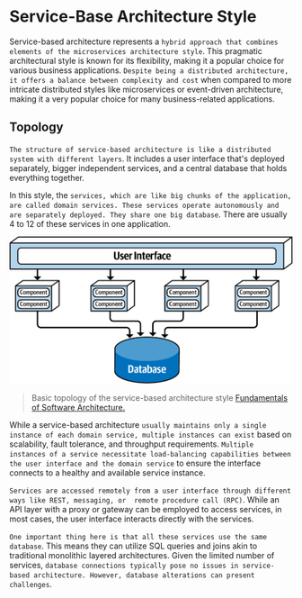 # Service-Base Architecture Style

Service-based architecture represents a `hybrid approach that combines elements of the microservices architecture style`. This pragmatic architectural style is known for its flexibility, making it a popular choice for various business applications. `Despite being a distributed architecture, it offers a balance between complexity and cost` when compared to more intricate distributed styles like microservices or event-driven architecture, making it a very popular choice for many business-related applications.

## Topology

`The structure of service-based architecture is like a distributed system with different layers`. It includes a user interface that's deployed separately, bigger independent services, and a central database that holds everything together.

In this style, the `services, which are like big chunks of the application, are called domain services. These services operate autonomously and are separately deployed. They share one big database`. There are usually 4 to 12 of these services in one application.

![Basic topology of the service-based architecture style [Fundamentals of Software Architecture.](https://learning.oreilly.com/library/view/fundamentals-of-software/9781492043447/)](https://raw.githubusercontent.com/RomeroGabriel/mastering-software-architecture/main/documentation/images/arch_styles/service-base-arch.png)
> Basic topology of the service-based architecture style [Fundamentals of Software Architecture.](https://learning.oreilly.com/library/view/fundamentals-of-software/9781492043447/)

While a service-based architecture `usually maintains only a single instance of each domain service, multiple instances can exist` based on scalability, fault tolerance, and throughput requirements. `Multiple instances of a service necessitate load-balancing capabilities between the user interface and the domain service` to ensure the interface connects to a healthy and available service instance.

`Services are accessed remotely from a user interface through different ways like REST, messaging, or  remote procedure call (RPC)`. While an API layer with a proxy or gateway can be employed to access services, in most cases, the user interface interacts directly with the services.

`One important thing here is that all these services use the same database`. This means they can utilize SQL queries and joins akin to traditional monolithic layered architectures. Given the limited number of services, `database connections typically pose no issues in service-based architecture. However, database alterations can present challenges`.
